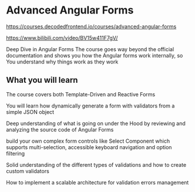 # Advanced Angular Forms

https://courses.decodedfrontend.io/courses/advanced-angular-forms

https://www.bilibili.com/video/BV15w411F7gV/


Deep Dive in Angular Forms
The course goes way beyond the official documentation and shows you how the Angular forms work internally, so You understand why things work as they work

## What you will learn

The course covers both Template-Driven and Reactive Forms

You will learn how dynamically generate a form with validators from a simple JSON object

Deep understanding of what is going on under the Hood by reviewing and analyzing the source code of Angular Forms

build your own complex form controls like Select Component which supports multi-selection, accessible keyboard navigation and option filtering

Solid understanding of the different types of validations and how to create custom validators

How to implement a scalable architecture for validation errors management

